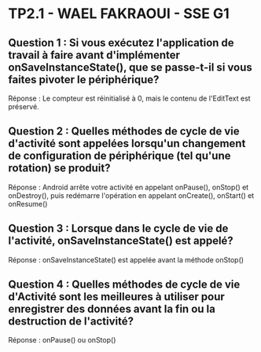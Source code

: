 # TP2.1 - WAEL FAKRAOUI - SSE G1

##	Question 1 : Si vous exécutez l'application de travail à faire avant d'implémenter onSaveInstanceState(), que se passe-t-il si vous faites pivoter le périphérique?

Réponse : Le compteur est réinitialisé à 0, mais le contenu de l'EditText est préservé.




##	Question 2 : Quelles méthodes de cycle de vie d'activité sont appelées lorsqu'un changement de configuration de périphérique (tel qu'une rotation) se produit?

Réponse : Android arrête votre activité en appelant onPause(), onStop() et onDestroy(), puis redémarre l'opération en appelant onCreate(), onStart() et onResume()



##	Question 3 : Lorsque dans le cycle de vie de l'activité, onSaveInstanceState() est appelé?

Réponse : onSaveInstanceState() est appelée avant la méthode onStop()


##	Question 4 : Quelles méthodes de cycle de vie d'Activité sont les meilleures à utiliser pour enregistrer des données avant la fin ou la destruction de l'activité?

Réponse : onPause() ou onStop()



